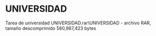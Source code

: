 # UNIVERSIDAD
Tarea de universidad
UNIVERSIDAD.rar\UNIVERSIDAD - archivo RAR, tamaño descomprimido 560,987,423 bytes
